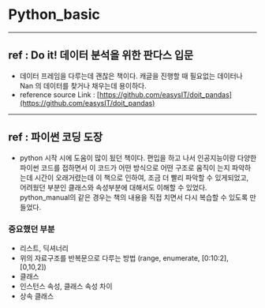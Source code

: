 # Python_basic
---
## ref : Do it! 데이터 분석을 위한 판다스 입문

- 데이터 프레임을 다루는데 괜찮은 책이다. 캐글을 진행할 때 필요없는 데이터나 Nan 의 데이터를 찾거나 채우는데 용이하다.
- reference source Link : [https://github.com/easysIT/doit_pandas](https://github.com/easysIT/doit_pandas)
  
---

## ref : 파이썬 코딩 도장

- python 시작 시에 도움이 많이 됬던 책이다. 편입을 하고 나서 인공지능이랑 다양한 파이썬 코드를 접하면서 이 코드가 어떤 방식으로 어떤 구조로 움직이
는지 파악하는데 시간이 오래거렸는데 이 책으로 인하여, 조금 더 빨리 파악할 수 있게되었고, 어려웠던 부분인 클래스와 속성부분에 대해서도 이해할 수 있었다. python_manual의 같은 경우는 책의 내용을 직접 치면서 다시 복습할 수 있도록 만들었다.

### 중요했던 부분

- 리스트, 딕셔너리
- 위의 자료구조를 반복문으로 다루는 방법 (range, enumerate, [0:10:2], [0,10,2])
- 클래스
- 인스턴스 속성, 클래스 속성 차이
- 상속 클래스
